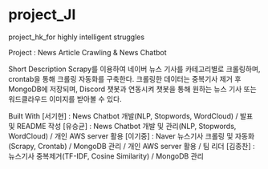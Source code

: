# project_JI
project_hk_for highly intelligent struggles


Project : News Article Crawling & News Chatbot

Short Description
Scrapy를 이용하여 네이버 뉴스 기사를 카테고리별로 크롤링하며, crontab을 통해 크롤링 자동화를 구축한다.
크롤링한 데이터는 중복기사 제거 후 MongoDB에 저장되며, Discord 챗봇과 연동시켜 챗봇을 통해 원하는 뉴스 기사 또는 워드클라우드 이미지를 받아볼 수 있다.

Built With
[서기현] : News Chatbot 개발(NLP, Stopwords, WordCloud) / 발표 및 README 작성
[유승균] : News Chatbot 개발 및 관리(NLP, Stopwords, WordCloud) / 개인 AWS server 활용
[이기중] : Naver 뉴스기사 크롤링 및 자동화(Scrapy, Crontab) / MongoDB 관리 / 개인 AWS server 활용 / 팀 리더
[김종찬] : 뉴스기사 중복제거(TF-IDF, Cosine Similarity) / MongoDB 관리
